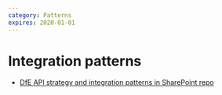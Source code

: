 ```yaml
---
category: Patterns
expires: 2020-01-01
---
```


# Integration patterns

- [DfE API strategy and integration patterns in SharePoint repo](https://educationgovuk.sharepoint.com/:w:/r/sites/architecture/WorkplaceDocuments/Strategy/Approved/DfE%20API%20Strategy%20and%20Integration%20Patterns.docx?d=w0d2c25dac0f64fd7abba4472a44ad3b0&csf=1&web=1&e=8WisEg)
